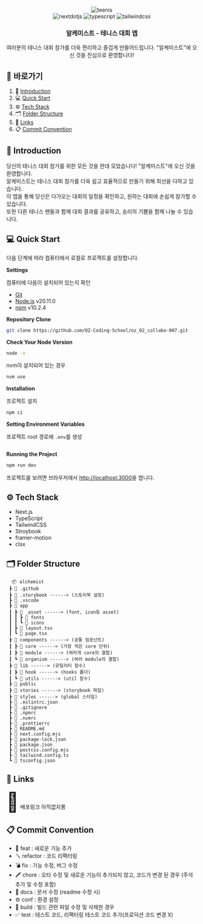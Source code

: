 <div align="center">
  <br />
  <img src"https://github.com/OZ-Coding-School/oz_02_collabo-007/assets/27201254/e1c6ca5b-c6e3-40f9-8b08-981fb0ad6680" alt="teenis" />
  <!-- ![tennis-5264102_1280](https://github.com/OZ-Coding-School/oz_02_collabo-007/assets/27201254/e1c6ca5b-c6e3-40f9-8b08-981fb0ad6680) -->
  <br />
  
  <div>
    <img src="https://img.shields.io/badge/-Next_JS-black?style=for-the-badge&logoColor=white&logo=nextdotjs&color=000000" alt="nextdotjs" />
    <img src="https://img.shields.io/badge/-TypeScript-black?style=for-the-badge&logoColor=white&logo=typescript&color=3178C6" alt="typescript" />
    <img src="https://img.shields.io/badge/-Tailwind_CSS-black?style=for-the-badge&logoColor=white&logo=tailwindcss&color=06B6D4" alt="tailwindcss" />
  </div>

  <h3 align="center">알케미스트 - 테니스 대회 앱</h3>

   <div align="center">
     여러분의 테니스 대회 참가를 더욱 편리하고 즐겁게 만들어드립니다. "알케미스트"에 오신 것을 진심으로 환영합니다!
    </div>
</div>

## 📌 <a name="table">바로가기</a>

1. 🎾 [Introduction](#introduction)
2. 💻 [Quick Start](#quick-start)
3. ⚙️ [Tech Stack](#tech-stack)
4. 🗂️ [Folder Structure](#folder-structure)
5. 🔗 [Links](#links)
6. 📋 [Commit Convention](#commit-convention)

## <a name="introduction">🎾 Introduction</a>

당신의 테니스 대회 참가를 위한 모든 것을 한데 모았습니다! "알케미스트"에 오신 것을 환영합니다. <br/> 알케미스트는 테니스 대회 참가를 더욱 쉽고 효율적으로 만들기 위해 최선을 다하고 있습니다. <br/> 이 앱을 통해 당신은 다가오는 대회의 일정을 확인하고, 원하는 대회에 손쉽게 참가할 수 있습니다. <br/> 또한 다른 테니스 팬들과 함께 대회 결과를 공유하고, 승리의 기쁨을 함께 나눌 수 있습니다.

## <a name="quick-start">💻 Quick Start</a>

다음 단계에 따라 컴퓨터에서 로컬로 프로젝트를 설정합니다.

**Settings**

컴퓨터에 다음이 설치되어 있는지 확인

- [Git](https://git-scm.com/)
- [Node.js](https://nodejs.org/en) v20.11.0
- [npm](https://www.npmjs.com/) v10.2.4

**Repository Clone**

```bash
git clone https://github.com/OZ-Coding-School/oz_02_collabo-007.git
```

**Check Your Node Version**

```bash
node -v
```

nvm이 설치되어 있는 경우

```bash
nvm use
```

**Installation**

프로젝트 설치

```bash
npm ci
```

**Setting Environment Variables**

프로젝트 root 경로에 `.env`를 생성

```env

```

**Running the Project**

```bash
npm run dev
```

프로젝트를 보려면 브라우저에서 [http://localhost:3000](http://localhost:3000)을 엽니다.

## <a name="tech-stack">⚙️ Tech Stack</a>

- Next.js
- TypeScript
- TailwindCSS
- Stroybook
- framer-motion
- clsx

## <a name="folder-structure">🗂️ Folder Structure</a>

```
  📦 alchemist
 ┣ 📂 .github
 ┣ 📂 .storybook ------> (스토리북 설정)
 ┣ 📂 .vscode
 ┣ 📂 app
 ┃ ┣ 📂 _asset ------> (font, icon등 asset)
 ┃ ┃ ┣ 📂 fonts
 ┃ ┃ ┗ 📂 icons
 ┃ ┣ 📜 layout.tsx
 ┃ ┗ 📜 page.tsx
 ┣ 📂 components ------> (공통 컴포넌트)
 ┃ ┣ 📂 core ------> (가장 작은 core 단위)
 ┃ ┣ 📂 module ------> (여러개 core의 결합)
 ┃ ┗ 📂 organism ------> (여러 module의 결합)
 ┣ 📂 lib ------> (유틸리티 함수)
 ┃ ┣ 📂 hook ------> (hooks 폴더)
 ┃ ┗ 📂 utils ------> (util 함수)
 ┣ 📂 public
 ┣ 📂 stories ------> (storybook 파일)
 ┣ 📂 styles ------> (global 스타일)
 ┣ 📜 .eslintrc.json
 ┣ 📜 .gitignore
 ┣ 📜 .npmrc
 ┣ 📜 .nvmrc
 ┣ 📜 .prettierrc
 ┣ 📜 README.md
 ┣ 📜 next.config.mjs
 ┣ 📜 package-lock.json
 ┣ 📜 package.json
 ┣ 📜 postcss.config.mjs
 ┣ 📜 tailwind.config.ts
 ┗ 📜 tsconfig.json
```

## <a name="links">🔗 Links</a>

<span style="font-size:50px">🤪</span> 배포링크 아직없지롱

## <a name="commit-convention">📋 Commit Convention</a>

- 🎉 feat : 새로운 기능 추가
- 🪛 refactor : 코드 리팩터링
- 💣 fix : 기능 수정, 버그 수정
- 🖍️ chore : 오타 수정 및 새로운 기능이 추가되지 않고, 코드가 변경 된 경우 (주석 추가 및 수정 포함)
- 📝 docs : 문서 수정 (readme 수정 시)
- ⚙️ conf : 환경 설정
- 🗿 build : 빌드 관련 파일 수정 및 삭제한 경우
- ✅ test : 테스트 코드, 리팩터링 테스트 코드 추가(프로덕션 코드 변경 X)
